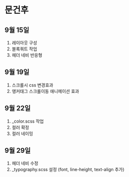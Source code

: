 # 문건후

## 9월 15일
1. 레이아웃 구성
2. 블록쿼트 작업
3. 헤더 네비 반응형

## 9월 19일
1. 스크롤시 css 변경효과
2. 앵커태그 스크롤이동 애니메이션 효과

## 9월 22일
1. _color.scss 작업
2. 컬러 확정
3. 컬러 네이밍

## 9월 29일
1. 헤더 네비 수정
2. _typography.scss 설정 (font, line-height, text-align 추가)